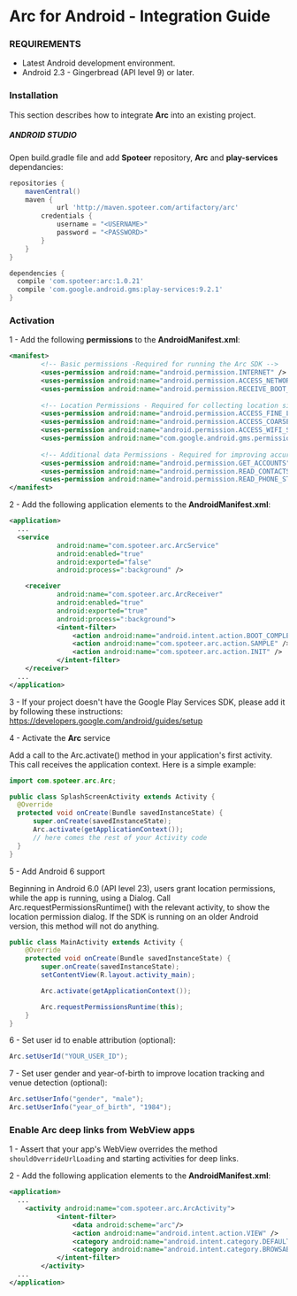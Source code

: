 # Arc for Android - Integration Guide

### REQUIREMENTS
- Latest Android development environment.
- Android 2.3 - Gingerbread (API level 9) or later.

### Installation
This section describes how to integrate **Arc** into an existing project.

##### ANDROID STUDIO
Open build.gradle file and add **Spoteer** repository, **Arc** and **play-services** dependancies:

```gradle
repositories {
	mavenCentral()
	maven { 
        	url 'http://maven.spoteer.com/artifactory/arc'
		credentials {
			username = "<USERNAME>"
			password = "<PASSWORD>"
		}		
	}
}

dependencies {
  compile 'com.spoteer:arc:1.0.21'
  compile 'com.google.android.gms:play-services:9.2.1'
}
```

### Activation
1 - Add the following **permissions** to the **AndroidManifest.xml**:

```xml
<manifest>
        <!-- Basic permissions -Required for running the Arc SDK -->
        <uses-permission android:name="android.permission.INTERNET" /> <!-- Mandatory -->
        <uses-permission android:name="android.permission.ACCESS_NETWORK_STATE" /> <!-- Mandatory -->
        <uses-permission android:name="android.permission.RECEIVE_BOOT_COMPLETED" /> <!-- Mandatory -->
	
        <!-- Location Permissions - Required for collecting location signals -->
        <uses-permission android:name="android.permission.ACCESS_FINE_LOCATION" /> <!-- Mandatory -->
        <uses-permission android:name="android.permission.ACCESS_COARSE_LOCATION" />
        <uses-permission android:name="android.permission.ACCESS_WIFI_STATE" />
        <uses-permission android:name="com.google.android.gms.permission.ACTIVITY_RECOGNITION" />
	
        <!-- Additional data Permissions - Required for improving accuracy -->
        <uses-permission android:name="android.permission.GET_ACCOUNTS" />
        <uses-permission android:name="android.permission.READ_CONTACTS" />
        <uses-permission android:name="android.permission.READ_PHONE_STATE" />
</manifest>
```
2 - Add the following application elements to the **AndroidManifest.xml**:

```xml
<application>
  ...
  <service
            android:name="com.spoteer.arc.ArcService"
            android:enabled="true"
            android:exported="false"
            android:process=":background" />

    <receiver
            android:name="com.spoteer.arc.ArcReceiver"
            android:enabled="true"
            android:exported="true"
            android:process=":background">
            <intent-filter>
                <action android:name="android.intent.action.BOOT_COMPLETED" />
                <action android:name="com.spoteer.arc.action.SAMPLE" />
                <action android:name="com.spoteer.arc.action.INIT" />
            </intent-filter>
    </receiver>
  ...
</application>
```
3 - If your project doesn't have the Google Play Services SDK, please add it by following these instructions:
https://developers.google.com/android/guides/setup

4 - Activate the **Arc** service

Add a call to the Arc.activate() method in your application's first activity. This call receives the application context. Here is a simple example:
```java
import com.spoteer.arc.Arc;

public class SplashScreenActivity extends Activity {
  @Override
  protected void onCreate(Bundle savedInstanceState) {
      super.onCreate(savedInstanceState);
      Arc.activate(getApplicationContext());
      // here comes the rest of your Activity code
  }
}
```
5 - Add Android 6 support

Beginning in Android 6.0 (API level 23), users grant location permissions, while the app is running, using a Dialog. Call Arc.requestPermissionsRuntime() with the relevant activity, to show the location permission dialog. If the SDK is running on an older Android version, this method will not do anything.
```java
public class MainActivity extends Activity {
    @Override
    protected void onCreate(Bundle savedInstanceState) {
        super.onCreate(savedInstanceState);
        setContentView(R.layout.activity_main);

        Arc.activate(getApplicationContext());

        Arc.requestPermissionsRuntime(this);
    }
}
```

6 - Set user id to enable attribution (optional):
```java
Arc.setUserId("YOUR_USER_ID");
```

7 - Set user gender and year-of-birth to improve location tracking and venue detection (optional):
```java
Arc.setUserInfo("gender", "male");
Arc.setUserInfo("year_of_birth", "1984");
```

### Enable Arc deep links from WebView apps
1 - Assert that your app's WebView overrides the method `shouldOverrideUrlLoading` and starting activities for deep links.

2 - Add the following application elements to the **AndroidManifest.xml**:
```xml
<application>
  ...
	<activity android:name="com.spoteer.arc.ArcActivity">
            <intent-filter>
                <data android:scheme="arc"/>
                <action android:name="android.intent.action.VIEW" />
                <category android:name="android.intent.category.DEFAULT" />
                <category android:name="android.intent.category.BROWSABLE" />
            </intent-filter>
        </activity>
  ...
</application>
```
